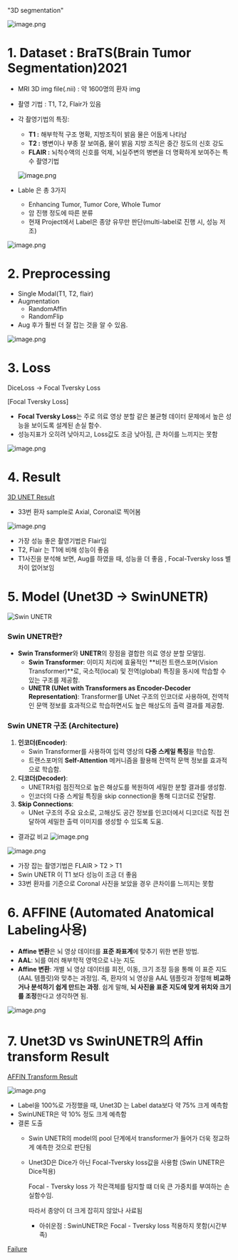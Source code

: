 "3D segmentation" 

![image.png](img/3d0.png)

# 1. Dataset : BraTS(Brain Tumor Segmentation)2021

- MRI 3D img file(.nii) : 약 1600명의 환자 img
- 촬영 기법 : T1, T2, Flair가 있음
- 각 촬영기법의 특징:
    - **T1 :** 해부학적 구조 명확, 지방조직이 밝음 물은 어둡게 나타남
    - **T2 :** 병변이나 부종 잘 보여줌, 물이 밝음 지방 조직은 중간 정도의 신호 강도
    - **FLAIR :** 뇌척수액의 신호를 억제, 뇌실주변의 병변을 더 명확하게 보여주는 특수 촬영기법
    
    ![image.png](img/3d1_1.png)
    
- Lable 은 총 3가지
    - Enhancing Tumor, Tumor Core, Whole Tumor
    - 암 진행 정도에 따른 분류
    - 현재 Project에서 Label은  종양 유무만 판단(multi-label로 진행 시, 성능 저조)

![image.png](img/3d1_2.png)

# 2. Preprocessing

- Single Modal(T1, T2, flair)
- Augmentation
    - RandomAffin
    - RandomFlip
- Aug 후가 훨씬 더 잘 잡는 것을 알 수 있음.

![image.png](img/3d2.png)

# 3. Loss

DiceLoss → Focal Tversky Loss 

[Focal Tversky Loss]

- **Focal Tversky Loss**는 주로 의료 영상 분할 같은 불균형 데이터 문제에서 높은 성능을 보이도록 설계된 손실 함수.
- 성능지표가 오히려 낮아지고, Loss값도 조금 낮아짐, 큰 차이를 느끼지는 못함

![image.png](img/3d3.png)

# 4. Result

[3D UNET Result](img/3d4_1.png)

- 33번 환자 sample로 Axial, Coronal로 찍어봄

![image.png](img/3d4_2.png)

- 가장 성능 좋은 촬영기법은 Flair임
- T2, Flair 는 T1에 비해 성능이 좋음
- T1사진을 분석해 보면, Aug를 하였을 때, 성능을 더 좋음 , Focal-Tversky loss 별차이 없어보임

# 5. Model (Unet3D → SwinUNETR)

![Swin UNETR](img/3d5_1.png)

### **Swin UNETR란?**

- **Swin Transformer**와 **UNETR**의 장점을 결합한 의료 영상 분할 모델임.
    - **Swin Transformer**: 이미지 처리에 효율적인 **비전 트랜스포머(Vision Transformer)**로, 국소적(local) 및 전역(global) 특징을 동시에 학습할 수 있는 구조를 제공함.
    - **UNETR (UNet with Transformers as Encoder-Decoder Representation)**: Transformer를 UNet 구조의 인코더로 사용하여, 전역적인 문맥 정보를 효과적으로 학습하면서도 높은 해상도의 출력 결과를 제공함.
### **Swin UNETR 구조 (Architecture)**

1. **인코더(Encoder)**:
    - Swin Transformer를 사용하여 입력 영상의 **다중 스케일 특징**을 학습함.
    - 트랜스포머의 **Self-Attention** 메커니즘을 활용해 전역적 문맥 정보를 효과적으로 학습함.
2. **디코더(Decoder)**:
    - UNETR처럼 점진적으로 높은 해상도를 복원하여 세밀한 분할 결과를 생성함.
    - 인코더의 다중 스케일 특징을 skip connection을 통해 디코더로 전달함.
3. **Skip Connections**:
    - UNet 구조의 주요 요소로, 고해상도 공간 정보를 인코더에서 디코더로 직접 전달하여 세밀한 출력 이미지를 생성할 수 있도록 도움.

- 결과값 비교
![image.png](img/3d5_@.png)

![image.png](img/3d5_3.png)

- 가장 잡는 촬영기법은 FLAIR > T2 > T1
- Swin UNETR 이 T1 보다 성능이 조금 더 좋음
- 33번 환자를 기준으로 Coronal 사진을 보았을 경우 큰차이를 느끼지는 못함

# 6. AFFINE (Automated Anatomical Labeling사용)

- **Affine 변환**은 뇌 영상 데이터를 **표준 좌표계**에 맞추기 위한 변환 방법.
- **AAL**: 뇌를 여러 해부학적 영역으로 나눈 지도
- **Affine 변환**: 개별 뇌 영상 데이터를 회전, 이동, 크기 조정 등을 통해 이 표준 지도(AAL 템플릿)와 맞추는 과정임. 즉, 환자의 뇌 영상을 AAL 템플릿과 정렬해 **비교하거나 분석하기 쉽게 만드는 과정**. 쉽게 말해, **뇌 사진을 표준 지도에 맞게 위치와 크기를 조정**한다고 생각하면 됨.

![image.png](img/3d6.png)

# 7. Unet3D vs SwinUNETR의  Affin transform Result

[AFFIN Transform Result](img/3d7_1.png)

![image.png](img/3d7_2.png)

- Label을 100%로 가정했을 때, Unet3D 는 Label data보다 약 75% 크게 예측함
- SwinUNETR은 약 10% 정도 크게 예측함
- 결론 도출
    - Swin UNETR의 model의 pool 단계에서 transformer가 들어가 더욱 정교하게 예측한 것으로 판단됨
    - Unet3D은 Dice가 아닌 Focal-Tversky loss값을 사용함 (Swin UNETR은 Dice적용)
        
        Focal - Tversky loss 가 작은객체를 탐지할 떄 더욱 큰 가중치를 부여하는 손실함수임.
        
        따라서 종양이 더 크게 잡히지 않았나 사료됨
        
        - 아쉬운점 : SwinUNETR은 Focal - Tversky loss 적용하지 못함(시간부족)

[Failure](img/3d8.png)
